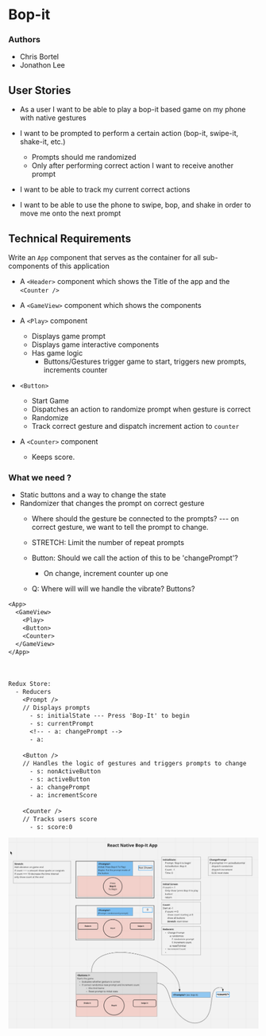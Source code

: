 # Bop-it

### Authors
- Chris Bortel
- Jonathon Lee

## User Stories
- As a user I want to be able to play a bop-it based game on my phone with native gestures

- I want to be prompted to perform a certain action (bop-it, swipe-it, shake-it, etc.)
  - Prompts should me randomized
  - Only after performing correct action I want to receive another prompt

- I want to be able to track my current correct actions

- I want to be able to use the phone to swipe, bop, and shake in order to move me onto the next prompt

## Technical Requirements 


Write an ``App`` component that serves as the container for all sub-components of this application
  - A ``<Header>`` component which shows the Title of the app and the ``<Counter />``
  - A ``<GameView>`` component which shows the components
  - A ``<Play>`` component
    - Displays game prompt
    - Displays game interactive components
    - Has game logic
      - Buttons/Gestures trigger game to start, triggers new prompts, increments counter
  - ``<Button>``
    - Start Game
    - Dispatches an action to randomize prompt when gesture is correct
    - Randomize
    - Track correct gesture and dispatch increment action to ``counter``
    
  - A ``<Counter>`` component
    - Keeps score.    
### What we need ?
- Static buttons and a way to change the state
- Randomizer that changes the prompt on correct gesture
  - Where should the gesture be connected to the prompts? --- on correct gesture, we want to tell the prompt to change. 
  - STRETCH: Limit the number of repeat prompts

  - Button: Should we call the action of this to be 'changePrompt'?
    - On change, increment counter up one

  - Q: Where will will we handle the vibrate? Buttons?



```
<App>
  <GameView>
    <Play>
    <Button>
    <Counter>
  </GameView>
</App>
  


Redux Store:
  - Reducers
    <Prompt />
    // Displays prompts
      - s: initialState --- Press 'Bop-It' to begin
      - s: currentPrompt
      <!-- - a: changePrompt -->
      - a: 

    <Button />
    // Handles the logic of gestures and triggers prompts to change
      - s: nonActiveButton
      - s: activeButton
      - a: changePrompt 
      - a: incrementScore

    <Counter />
    // Tracks users score
      - s: score:0

```
![Bop It UML](./bop-it-uml.png)

